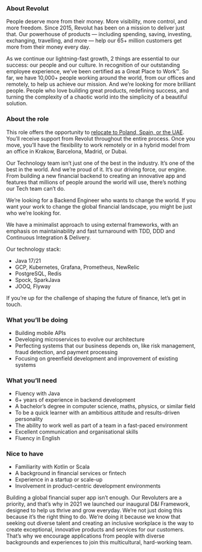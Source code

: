 ### About Revolut

People deserve more from their money. More visibility, more control, and more
freedom. Since 2015, Revolut has been on a mission to deliver just that. Our
powerhouse of products — including spending, saving, investing, exchanging,
travelling, and more — help our 65+ million customers get more from their
money every day.

As we continue our lightning-fast growth,‌ 2 things are essential to our
success: our people and our culture. In recognition of our outstanding
employee experience, we’ve been certified as a Great Place to Work™. So far,
we have 10,000+ people working around the world, from our offices and
remotely, to help us achieve our mission. And we’re looking for more brilliant
people. People who love building great products, redefining success, and
turning the complexity of a chaotic world into the simplicity of a beautiful
solution.

### About the role

This role offers the opportunity to [relocate to Poland, Spain, or the
UAE](https://www.revolut.com/relocation-with-revolut/). You’ll receive support
from Revolut throughout the entire process. Once you move, you’ll have the
flexibility to work remotely or in a hybrid model from an office in Krakow,
Barcelona, Madrid, or Dubai.

Our Technology team isn’t just one of the best in the industry. It’s one of
the best in the world. And we’re proud of it. It’s our driving force, our
engine. From building a new financial backend to creating an innovative app
and features that millions of people around the world will use, there’s
nothing our Tech team can’t do.

We’re looking for a Backend Engineer who wants to change the world. If you
want your work to change the global financial landscape, you might be just who
we’re looking for.

We have a minimalist approach to using external frameworks, with an emphasis
on maintainability and fast turnaround with TDD, DDD and Continuous
Integration & Delivery.

Our technology stack:

  * Java 17/21
  * GCP, Kubernetes, Grafana, Prometheus, NewRelic
  * PostgreSQL, Redis
  * Spock, SparkJava
  * JOOQ, Flyway

If you’re up for the challenge of shaping the future of finance, let’s get in
touch.

### What you’ll be doing

  * Building mobile APIs
  * Developing microservices to evolve our architecture
  * Perfecting systems that our business depends on, like risk management, fraud detection, and payment processing
  * Focusing on greenfield development and improvement of existing systems

### What you’ll need

  * Fluency with Java
  * 6+ years of experience in backend development
  * A bachelor’s degree in computer science, maths, physics, or similar field
  * To be a quick learner with an ambitious attitude and results-driven personality
  * The ability to work well as part of a team in a fast-paced environment
  * Excellent communication and organisational skills
  * Fluency in English

### Nice to have

  * Familiarity with Kotlin or Scala
  * A background in financial services or fintech
  * Experience in a startup or scale-up
  * Involvement in product-centric development environments

Building a global financial super app isn’t enough. Our Revoluters are a
priority, and that’s why in 2021 we launched our inaugural D&I Framework,
designed to help us thrive and grow everyday. We’re not just doing this
because it’s the right thing to do. We’re doing it because we know that
seeking out diverse talent and creating an inclusive workplace is the way to
create exceptional, innovative products and services for our customers. That’s
why we encourage applications from people with diverse backgrounds and
experiences to join this multicultural, hard-working team.